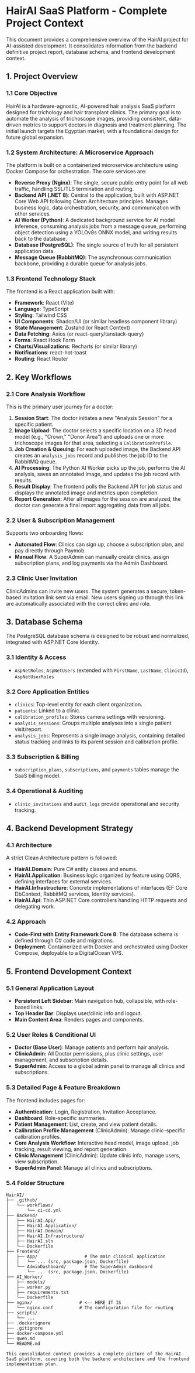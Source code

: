# HairAI SaaS Platform - Complete Project Context

This document provides a comprehensive overview of the HairAI project for AI-assisted development. It consolidates information from the backend definitive project report, database schema, and frontend development context.

## 1. Project Overview

### 1.1 Core Objective

HairAI is a hardware-agnostic, AI-powered hair analysis SaaS platform designed for trichology and hair transplant clinics. The primary goal is to automate the analysis of trichoscope images, providing consistent, data-driven metrics to support doctors in diagnosis and treatment planning. The initial launch targets the Egyptian market, with a foundational design for future global expansion.

### 1.2 System Architecture: A Microservice Approach

The platform is built on a containerized microservice architecture using Docker Compose for orchestration. The core services are:

- **Reverse Proxy (Nginx)**: The single, secure public entry point for all web traffic, handling SSL/TLS termination and routing.
- **Backend API (.NET 8)**: Central to the application, built with ASP.NET Core Web API following Clean Architecture principles. Manages business logic, data orchestration, security, and communication with other services.
- **AI Worker (Python)**: A dedicated background service for AI model inference, consuming analysis jobs from a message queue, performing object detection using a YOLOv8s ONNX model, and writing results back to the database.
- **Database (PostgreSQL)**: The single source of truth for all persistent application data.
- **Message Queue (RabbitMQ)**: The asynchronous communication backbone, providing a durable queue for analysis jobs.

### 1.3 Frontend Technology Stack

The frontend is a React application built with:

- **Framework**: React (Vite)
- **Language**: TypeScript
- **Styling**: Tailwind CSS
- **UI Components**: Shadcn/UI (or similar headless component library)
- **State Management**: Zustand (or React Context)
- **Data Fetching**: Axios (or react-query/tanstack-query)
- **Forms**: React Hook Form
- **Charts/Visualizations**: Recharts (or similar library)
- **Notifications**: react-hot-toast
- **Routing**: React Router

## 2. Key Workflows

### 2.1 Core Analysis Workflow

This is the primary user journey for a doctor:

1. **Session Start**: The doctor initiates a new "Analysis Session" for a specific patient.
2. **Image Upload**: The doctor selects a specific location on a 3D head model (e.g., "Crown," "Donor Area") and uploads one or more trichoscope images for that area, selecting a `CalibrationProfile`.
3. **Job Creation & Queuing**: For each uploaded image, the Backend API creates an `analysis_jobs` record and publishes the job ID to the RabbitMQ queue.
4. **AI Processing**: The Python AI Worker picks up the job, performs the AI analysis, saves an annotated image, and updates the job record with results.
5. **Result Display**: The frontend polls the Backend API for job status and displays the annotated image and metrics upon completion.
6. **Report Generation**: After all images for the session are analyzed, the doctor can generate a final report aggregating data from all jobs.

### 2.2 User & Subscription Management

Supports two onboarding flows:

- **Automated Flow**: Clinics can sign up, choose a subscription plan, and pay directly through Paymob.
- **Manual Flow**: A SuperAdmin can manually create clinics, assign subscription plans, and log payments via the Admin Dashboard.

### 2.3 Clinic User Invitation

ClinicAdmins can invite new users. The system generates a secure, token-based invitation link sent via email. New users signing up through this link are automatically associated with the correct clinic and role.

## 3. Database Schema

The PostgreSQL database schema is designed to be robust and normalized, integrated with ASP.NET Core Identity.

### 3.1 Identity & Access

- `AspNetRoles`, `AspNetUsers` (extended with `FirstName`, `LastName`, `ClinicId`), `AspNetUserRoles`

### 3.2 Core Application Entities

- `clinics`: Top-level entity for each client organization.
- `patients`: Linked to a clinic.
- `calibration_profiles`: Stores camera settings with versioning.
- `analysis_sessions`: Groups multiple analyses into a single patient visit/report.
- `analysis_jobs`: Represents a single image analysis, containing detailed status tracking and links to its parent session and calibration profile.

### 3.3 Subscription & Billing

- `subscription_plans`, `subscriptions`, and `payments` tables manage the SaaS billing model.

### 3.4 Operational & Auditing

- `clinic_invitations` and `audit_logs` provide operational and security tracking.

## 4. Backend Development Strategy

### 4.1 Architecture

A strict Clean Architecture pattern is followed:

- **HairAI.Domain**: Pure C# entity classes and enums.
- **HairAI.Application**: Business logic organized by feature using CQRS, defining interfaces for external services.
- **HairAI.Infrastructure**: Concrete implementations of interfaces (EF Core DbContext, RabbitMQ services, Identity services).
- **HairAI.Api**: Thin ASP.NET Core controllers handling HTTP requests and delegating work.

### 4.2 Approach

- **Code-First with Entity Framework Core 8**: The database schema is defined through C# code and migrations.
- **Deployment**: Containerized with Docker and orchestrated using Docker Compose, deployable to a DigitalOcean VPS.

## 5. Frontend Development Context

### 5.1 General Application Layout

- **Persistent Left Sidebar**: Main navigation hub, collapsible, with role-based links.
- **Top Header Bar**: Displays user/clinic info and logout.
- **Main Content Area**: Renders pages and components.

### 5.2 User Roles & Conditional UI

- **Doctor (Base User)**: Manage patients and perform hair analysis.
- **ClinicAdmin**: All Doctor permissions, plus clinic settings, user management, and subscription details.
- **SuperAdmin**: Access to a global admin panel to manage all clinics and subscriptions.

### 5.3 Detailed Page & Feature Breakdown

The frontend includes pages for:

- **Authentication**: Login, Registration, Invitation Acceptance.
- **Dashboard**: Role-specific summaries.
- **Patient Management**: List, create, and view patient details.
- **Calibration Profile Management** (ClinicAdmin): Manage clinic-specific calibration profiles.
- **Core Analysis Workflow**: Interactive head model, image upload, job tracking, result viewing, and report generation.
- **Clinic Management** (ClinicAdmin): Update clinic info, manage users, view subscription.
- **SuperAdmin Panel**: Manage all clinics and subscriptions.

### 5.4 Folder Structure

```
HairAI/
├── .github/
│   └── workflows/
│       └── ci-cd.yml
├── Backend/
│   ├── HairAI.Api/
│   ├── HairAI.Application/
│   ├── HairAI.Domain/
│   ├── HairAI.Infrastructure/
│   ├── HairAI.sln
│   └── Dockerfile
├── Frontend/
│   ├── App/                  # The main clinical application
│   │   └── ... (src, package.json, Dockerfile)
│   └── AdminDashboard/       # The SuperAdmin dashboard
│       └── ... (src, package.json, Dockerfile)
├── AI_Worker/
│   ├── models/
│   ├── worker.py
│   ├── requirements.txt
│   └── Dockerfile
├── nginx/                  # <-- HERE IT IS
│   └── nginx.conf          # The configuration file for routing
├── scripts/
│   └── ...
├── .dockerignore
├── .gitignore
├── docker-compose.yml
├── qwen.md
└── README.md

This consolidated context provides a complete picture of the HairAI SaaS platform, covering both the backend architecture and the frontend implementation plan.
```
